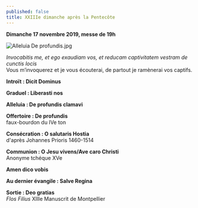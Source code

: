 ```yaml
---
published: false
title: XXIIIe dimanche après la Pentecôte
---
```

**Dimanche 17 novembre 2019, messe de 19h**

![Alleluia De profundis.jpg]({{site.baseurl}}/images/Alleluia%20De%20profundis.jpg)

*Invocabitis me, et ego exaudiam vos, et reducam captivitatem vestram de cunctis locis*  
Vous m’invoquerez et je vous écouterai, de partout je ramènerai vos captifs.

**Introït : Dicit Dominus**

**Graduel : Liberasti nos**

**Alleluia : De profundis clamavi**

**Offertoire : De profundis**  
faux-bourdon du IVe ton

**Consécration : O salutaris Hostia**  
d'après Johannes Prioris 1460-1514

**Communion : O Jesu vivens/Ave caro Christi**  
Anonyme tchéque XVe

**Amen dico vobis**  

**Au dernier évangile : Salve Regina**  

**Sortie : Deo gratias**  
*Flos Filius* XIIIe Manuscrit de Montpellier